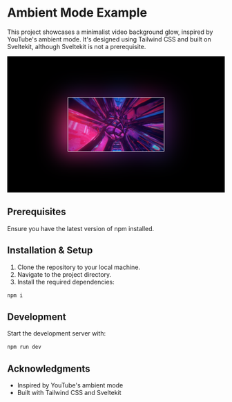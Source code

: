 # Ambient Mode Example

This project showcases a minimalist video background glow, inspired by YouTube's ambient mode. It's designed using Tailwind CSS and built on Sveltekit, although Sveltekit is not a prerequisite.

![Demo Image](images/example.png)

## Prerequisites

Ensure you have the latest version of npm installed.

## Installation & Setup

1. Clone the repository to your local machine.
2. Navigate to the project directory.
3. Install the required dependencies:

```bash
npm i
```

## Development

Start the development server with:

```bash
npm run dev
```

## Acknowledgments

- Inspired by YouTube's ambient mode
- Built with Tailwind CSS and Sveltekit
